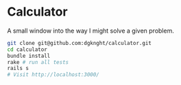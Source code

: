 # Calculator

A small window into the way I might solve a given problem.

```bash
git clone git@github.com:dgknght/calculator.git
cd calculator
bundle install
rake # run all tests
rails s
# Visit http://localhost:3000/
```
